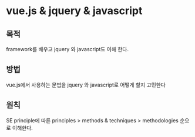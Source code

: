 # vue.js & jquery & javascript

## 목적

framework를 배우고 jquery 와 javascript도 이해 한다.

## 방법

vue.js에서 사용하는 문법을 jquery 와 javascript로 어떻게 할지 고민한다

## 원칙

SE principle에 따른 principles > methods & techniques > methodologies 순으로 
이해한다.
